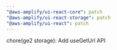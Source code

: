 ```yaml
---
"@aws-amplify/ui-react-core": patch
"@aws-amplify/ui-react-storage": patch
"@aws-amplify/ui-react": patch
---
```


chore(ge2 storage): Add useGetUrl API
